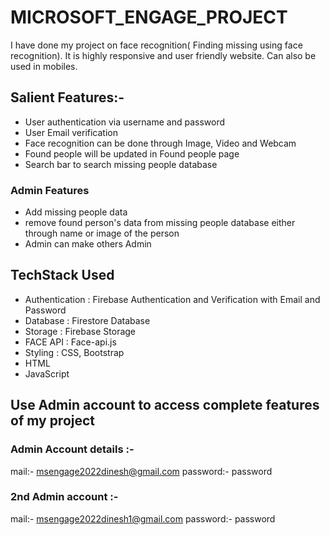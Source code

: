 # MICROSOFT_ENGAGE_PROJECT

I have done my project on face recognition( Finding missing using face recognition).
It is highly responsive and user friendly website.
Can also be used in mobiles.

## Salient Features:-
* User authentication via username and password
* User Email verification
* Face recognition can be done through Image, Video and Webcam
* Found people will be updated in Found people page
* Search bar to search  missing people database
### Admin Features
* Add missing people data
* remove found person's data from missing people database either through name or image of the person
* Admin can make others Admin

## TechStack Used
* Authentication : Firebase Authentication and Verification  with Email and Password
* Database : Firestore Database
* Storage : Firebase Storage
* FACE API : Face-api.js
* Styling : CSS, Bootstrap
* HTML
* JavaScript


## Use Admin account to access complete features of my project

### Admin Account details :- 
mail:- msengage2022dinesh@gmail.com
password:- password

### 2nd Admin account :- 
 mail:- msengage2022dinesh1@gmail.com
 password:- password
 
 
